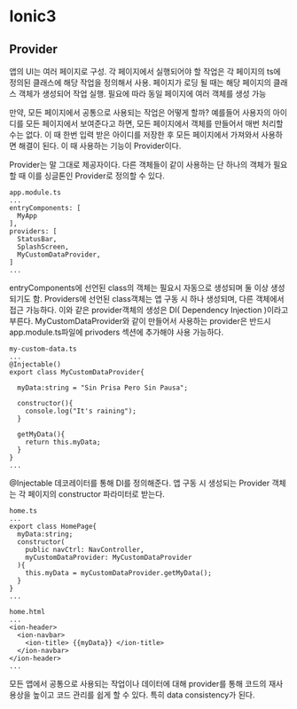# Ionic3

## Provider
앱의 UI는 여러 페이지로 구성. 각 페이지에서 실행되어야 할 작업은 각 페이지의 ts에 정의된 클래스에 해당 작업을 정의해서 사용.
페이지가 로딩 될 때는 해당 페이지의 클래스 객체가 생성되어 작업 실행. 필요에 따라 동일 페이지에 여러 객체를 생성 가능

만약, 모든 페이지에서 공통으로 사용되는 작업은 어떻게 할까?
예를들어 사용자의 아이디를 모든 페이지에서 보여준다고 하면, 모든 페이지에서 객체를 만들어서 매번 처리할 수는 없다. 이 때 한번 입력 받은 아이디를 저장한 후
모든 페이지에서 가져와서 사용하면 해결이 된다. 이 때 사용하는 기능이 Provider이다.

Provider는 말 그대로 제공자이다. 다른 객체들이 같이 사용하는 단 하나의 객체가 필요할 때 이를 싱글톤인 Provider로 정의할 수 있다.

```
app.module.ts
...
entryComponents: [
  MyApp
],
providers: [
  StatusBar,
  SplashScreen,
  MyCustomDataProvider,
]
...

```
entryComponents에 선언된 class의 객체는 필요시 자동으로 생성되며 둘 이상 생성되기도 함.
Providers에 선언된 class객체는 앱 구동 시 하나 생성되며, 다른 객체에서 접근 가능하다.
이와 같은 provider객체의 생성은 DI( Dependency Injection )이라고 부른다.
MyCustomDataProvider와 같이 만들어서 사용하는 provider은 반드시 app.module.ts파일에 privoders 섹션에 추가해야 사용 가능하다.


```
my-custom-data.ts
...
@Injectable()
export class MyCustomDataProvider{

  myData:string = "Sin Prisa Pero Sin Pausa";
  
  constructor(){
    console.log("It's raining");
  }
  
  getMyData(){
    return this.myData;
  }
}
...
```
@Injectable 데코레이터를 통해 DI를 정의해준다.
앱 구동 시 생성되는 Provider 객체는 각 페이지의 constructor 파라미터로 받는다.

```
home.ts
...
export class HomePage{
  myData:string;
  constructor(
    public navCtrl: NavController,
    myCustomDataProvider: MyCustomDataProvider
  ){
    this.myData = myCustomDataProvider.getMyData();
  }
}
...
```
```
home.html
...
<ion-header>
  <ion-navbar>
    <ion-title> {{myData}} </ion-title>
  </ion-navbar>
</ion-header>
...
```

모든 앱에서 공통으로 사용되는 작업이나 데이터에 대해 provider를 통해 코드의 재사용상을 높이고 코드 관리를 쉽게 할 수 있다.
특히 data consistency가 된다.
